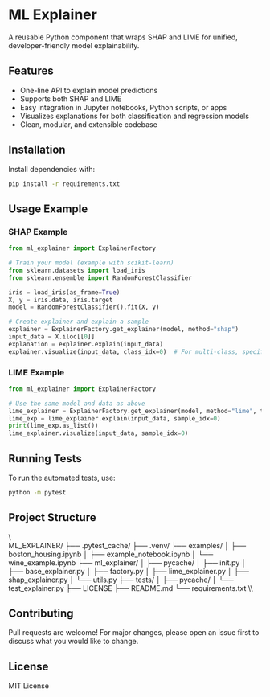 # ML Explainer

A reusable Python component that wraps SHAP and LIME for unified, developer-friendly model explainability.

## Features

- One-line API to explain model predictions
- Supports both SHAP and LIME
- Easy integration in Jupyter notebooks, Python scripts, or apps
- Visualizes explanations for both classification and regression models
- Clean, modular, and extensible codebase

## Installation

Install dependencies with:

```bash
pip install -r requirements.txt
```

## Usage Example

### SHAP Example

```python
from ml_explainer import ExplainerFactory

# Train your model (example with scikit-learn)
from sklearn.datasets import load_iris
from sklearn.ensemble import RandomForestClassifier

iris = load_iris(as_frame=True)
X, y = iris.data, iris.target
model = RandomForestClassifier().fit(X, y)

# Create explainer and explain a sample
explainer = ExplainerFactory.get_explainer(model, method="shap")
input_data = X.iloc[[0]]
explanation = explainer.explain(input_data)
explainer.visualize(input_data, class_idx=0)  # For multi-class, specify class_idx
```

### LIME Example

```python
from ml_explainer import ExplainerFactory

# Use the same model and data as above
lime_explainer = ExplainerFactory.get_explainer(model, method="lime", training_data=X, mode="classification")
lime_exp = lime_explainer.explain(input_data, sample_idx=0)
print(lime_exp.as_list())
lime_explainer.visualize(input_data, sample_idx=0)
```

## Running Tests

To run the automated tests, use:

```bash
python -m pytest
```

## Project Structure
\\\
ML_EXPLAINER/
├── .pytest_cache/
├── .venv/
├── examples/
│ ├── boston_housing.ipynb
│ ├── example_notebook.ipynb
│ └── wine_example.ipynb
├── ml_explainer/
│ ├── pycache/
│ ├── init.py
│ ├── base_explainer.py
│ ├── factory.py
│ ├── lime_explainer.py
│ ├── shap_explainer.py
│ └── utils.py
├── tests/
│ ├── pycache/
│ └── test_explainer.py
├── LICENSE
├── README.md
└── requirements.txt
\\\


## Contributing

Pull requests are welcome! For major changes, please open an issue first to discuss what you would like to change.

## License

MIT License

